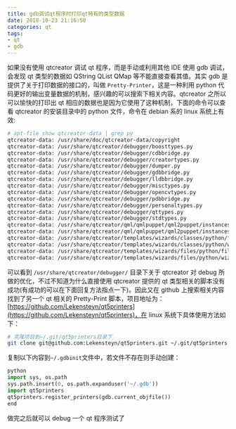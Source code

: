 ```yaml
---
title: gdb调试qt程序时打印qt特有的类型数据
date: 2018-10-23 21:16:50
categories: qt
tags:
- qt
- gdb
---
```


如果没有使用 qtcreator 调试 qt 程序，而是手动或利用其他 IDE 使用 gdb 调试，会发现 qt 类型的数据如 QString QList QMap 等不能直接查看其值。其实 gdb 是提供了关于打印数据的接口的，叫做 `Pretty-Printer`，这是一种利用 python 代码更好的输出变量数据的机制，感兴趣的可以搜索下相关内容。qtcreator 之所以可以愉快的打印出 qt 相应的数据也是因为它使用了这种机制，下面的命令可以查看 qtcreator 的安装目录中的 python 文件，命令在 debian 系的 linux 系统上有效:

``` bash
# apt-file show qtcreator-data | grep py
qtcreator-data: /usr/share/doc/qtcreator-data/copyright
qtcreator-data: /usr/share/qtcreator/debugger/boosttypes.py
qtcreator-data: /usr/share/qtcreator/debugger/cdbbridge.py
qtcreator-data: /usr/share/qtcreator/debugger/creatortypes.py
qtcreator-data: /usr/share/qtcreator/debugger/dumper.py
qtcreator-data: /usr/share/qtcreator/debugger/gdbbridge.py
qtcreator-data: /usr/share/qtcreator/debugger/lldbbridge.py
qtcreator-data: /usr/share/qtcreator/debugger/misctypes.py
qtcreator-data: /usr/share/qtcreator/debugger/opencvtypes.py
qtcreator-data: /usr/share/qtcreator/debugger/pdbbridge.py
qtcreator-data: /usr/share/qtcreator/debugger/personaltypes.py
qtcreator-data: /usr/share/qtcreator/debugger/qttypes.py
qtcreator-data: /usr/share/qtcreator/debugger/stdtypes.py
qtcreator-data: /usr/share/qtcreator/qml/qmlpuppet/qml2puppet/instances/nodeinstancesignalspy.cpp
qtcreator-data: /usr/share/qtcreator/qml/qmlpuppet/qml2puppet/instances/nodeinstancesignalspy.h
qtcreator-data: /usr/share/qtcreator/templates/wizards/classes/python/file.py
qtcreator-data: /usr/share/qtcreator/templates/wizards/classes/python/wizard.json
qtcreator-data: /usr/share/qtcreator/templates/wizards/files/python/file.py
qtcreator-data: /usr/share/qtcreator/templates/wizards/files/python/wizard.json
```

可以看到 `/usr/share/qtcreator/debugger/` 目录下关于 qtcreator 对 debug 所做的优化，不过不知道为什么直接使用 qtcreator 提供的 qt 类型相关的脚本没有成功(有成功的可以在下面回复方法指点一下)。因此又在 github 上搜索相关内容找到了另一个 qt 相关的 Pretty-Print 脚本，项目地址为：[https://github.com/Lekensteyn/qt5printers](https://github.com/Lekensteyn/qt5printers)，在 linux 系统下具体使用方法如下：

``` bash
# 克隆项目到~/.git/qt5printers目录下
git clone git@github.com:Lekensteyn/qt5printers.git ~/.git/qt5printers
```

复制以下内容到`~/.gdbinit`文件中，若文件不存在则手动创建：
``` python
python
import sys, os.path
sys.path.insert(0, os.path.expanduser('~/.gdb'))
import qt5printers
qt5printers.register_printers(gdb.current_objfile())
end
```

做完之后就可以 debug 一个 qt 程序测试了

